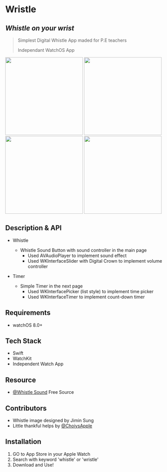 # Wristle

## _Whistle on your wrist_
> Simplest Digital Whistle App maded for P.E teachers
> 
> Independant WatchOS App 


<p float="left">
  <img src="https://user-images.githubusercontent.com/47246760/173627160-e800fe2c-96d6-49b0-b78b-d6b79f67cadc.gif" width="245" />
  <img src="https://user-images.githubusercontent.com/47246760/173628718-e1911484-1111-4321-b240-eb29192d1983.gif" width="245" /> 
  <img src="https://user-images.githubusercontent.com/47246760/173628767-11f03004-3e65-4c0e-ad20-06f8aaeddc10.gif" width="245" />
  <img src="https://user-images.githubusercontent.com/47246760/173628921-a982cc39-d61d-452c-a0da-90f7fe7b4fd1.gif" width="245" />
</p>


## Description & API
* Whistle 
  * Whistle Sound Button with sound controller in the main page
    * Used AVAudioPlayer to implement sound effect
    * Used WKInterfaceSlider with Digital Crown to implement volume controller

* Timer 
  * Simple Timer in the next page
    * Used WKInterfacePicker (list style) to implement time picker
    * Used WKInterfaceTimer to implement count-down timer 


## Requirements
* watchOS 8.0+


## Tech Stack
* Swift
* WatchKit
* Independent Watch App


## Resource
* [@Whistle Sound]() Free Source


## Contributors
* Whistle image designed by Jimin Sung
* Little thankful helps by [@ChoiysApple](https://github.com/ChoiysApple)


## Installation
1. GO to App Store in your Apple Watch 
2. Search with keyword 'whistle' or 'wristle'
3. Download and Use!
